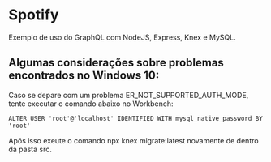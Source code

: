 # Spotify

Exemplo de uso do GraphQL com NodeJS, Express, Knex e MySQL.

## Algumas considerações sobre problemas encontrados no Windows 10:

Caso se depare com um problema ER_NOT_SUPPORTED_AUTH_MODE, tente executar o comando abaixo no Workbench:

`ALTER USER 'root'@'localhost' IDENTIFIED WITH mysql_native_password BY 'root'`

Após isso exeute o comando npx knex migrate:latest novamente de dentro da pasta src.